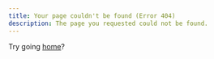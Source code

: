 ```yaml
---
title: Your page couldn't be found (Error 404)
description: The page you requested could not be found.
---
```

Try going [home](/)?

